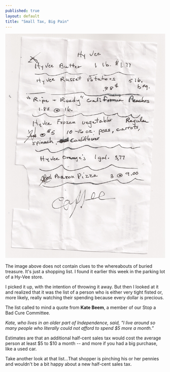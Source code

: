 ```yaml
---
published: true
layout: default
title: "Small Tax, Big Pain"
---
```


<img src="/img/shoppinglist.jpg" class="img-responsive" alt="Shopping List">

The image above does not contain clues to the whereabouts of buried treasure. It's just a shopping list. I found it earlier this week in the parking lot of a Hy-Vee store.

I picked it up, with the intention of throwing it away. But then I looked at it and realized that it was the list of a person who is either very tight fisted or, more likely, really watching their spending because every dollar is precious.

The list called to mind a quote from **Kate Beem**, a member of our Stop a Bad Cure Committee. 

_Kate, who lives in an older part of Independence, said, "I live around so many people who literally could not afford to spend $5 more a month.”_

Estimates are that an additional half-cent sales tax would cost the average person at least $5 to $10 a month -- and more if you had a big purchase, like a used car.  

Take another look at that list...That shopper is pinching his or her pennies and wouldn't be a bit happy about a new half-cent sales tax.